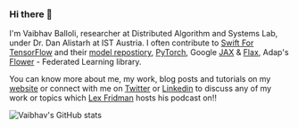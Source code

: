 ### Hi there 👋

<!--
**vballoli/vballoli** is a ✨ _special_ ✨ repository because its `README.md` (this file) appears on your GitHub profile.

Here are some ideas to get you started:

- 🔭 I’m currently working at  ...
- 🌱 I’m currently learning ...
- 👯 I’m looking to collaborate on ...
- 🤔 I’m looking for help with ...
- 💬 Ask me about ...
- 📫 How to reach me: ...
- 😄 Pronouns: ...
- ⚡ Fun fact: ...
-->
I'm Vaibhav Balloli, researcher at Distributed Algorithm and Systems Lab, under Dr. Dan Alistarh at IST Austria. I often contribute to [Swift For TensorFlow](https://github.com/tensorflow/swift-apis) and their [model repostiory](https://github.com/tensorflow/swift-models), [PyTorch](http://pytorch.org/), Google [JAX](https://github.com/google/jax) & [Flax](https://github.com/google/flax), Adap's [Flower](https://github.com/adap/flower/) - Federated Learning library. 

You can know more about me, my work, blog posts and tutorials on my [website](https://vballoli.github.io) or connect with me on [Twitter](https://twitter.com/v_balloli) or [Linkedin](https://www.linkedin.com/in/vaibhavballoli/) to discuss any of my work or topics which [Lex Fridman](https://www.youtube.com/user/lexfridman) hosts his podcast on!!

![Vaibhav's GitHub stats](https://github-readme-stats.vercel.app/api?username=vballoli&count_private=true&show_icons=true)

